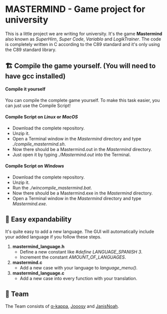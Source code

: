 # MASTERMIND - Game project for university

 This is a little project we are writing for university. It's the game **Mastermind** also known as *SuperHirn*, *Super Code*, *Variablo* and *LogikTrainer*.
 The code is completely written in C according to the C89 standard and it's only using the C89 standard library.

## :building_construction: Compile the game yourself. (You will need to have gcc installed)
#### Compile it yourself
You can compile the complete game yourself. To make this task easier, you can just use the Compile Script!

#### Compile Script on *Linux* or *MacOS* 
- Download the complete repository.
- Unzip it.
- Open a Terminal window in the *Mastermind* directory and type *./compile_mastermind.sh*.
- Now there should be a Mastermind.out in the *Mastermind* directory.
- Just open it by typing *./Mastermind.out* into the Terminal.

#### Compile Script on *Windows*
- Download the complete repository.
- Unzip it.
- Run the *./wincompile_mastermind.bat*.
- Now there should be a Mastermind.exe in the *Mastermind* directory.
- Open a Terminal window in the *Mastermind* directory and type *Mastermind.exe*.

## :jigsaw: Easy expandability

 It's quite easy to add a new language. The GUI will automatically include your added language if you follow these steps.
 1. **mastermind_language.h**
    - Define a new constant like *#define LANGUAGE_SPANISH 3*.
    - Increment the constant *AMOUNT_OF_LANGUAGES*.
 2. **mastermind.c**
    - Add a new case with your language to *language_menu()*.
 3. **mastermind_language.c**
    - Add a new case into every function with your translation.


## :busts_in_silhouette: Team
 The Team consists of [α-kappa](https://github.com/alpha-kappa-de), [Jooosy](https://github.com/Jooosy) and [JanisNoah](https://github.com/JanisNoah).
